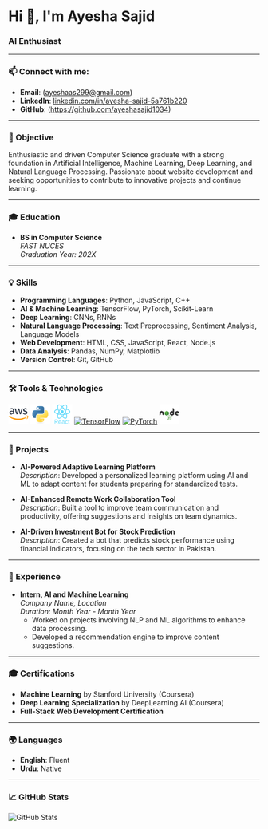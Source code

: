 # Hi 👋, I'm Ayesha Sajid
### AI Enthusiast

---

### 📫 Connect with me:
- **Email**: (ayeshaas299@gmail.com)
- **LinkedIn**: [linkedin.com/in/ayesha-sajid-5a761b220](https://www.linkedin.com/in/ayesha-sajid-5a761b220)
- **GitHub**: (https://github.com/ayeshasajid1034)

---

### 🎯 Objective
Enthusiastic and driven Computer Science graduate with a strong foundation in Artificial Intelligence, Machine Learning, Deep Learning, and Natural Language Processing. Passionate about website development and seeking opportunities to contribute to innovative projects and continue learning.

---

### 🎓 Education
- **BS in Computer Science**  
  *FAST NUCES*  
  *Graduation Year: 202X*

---

### 💡 Skills
- **Programming Languages**: Python, JavaScript, C++
- **AI & Machine Learning**: TensorFlow, PyTorch, Scikit-Learn
- **Deep Learning**: CNNs, RNNs
- **Natural Language Processing**: Text Preprocessing, Sentiment Analysis, Language Models
- **Web Development**: HTML, CSS, JavaScript, React, Node.js
- **Data Analysis**: Pandas, NumPy, Matplotlib
- **Version Control**: Git, GitHub

---

### 🛠️ Tools & Technologies
<p align="left">
  <a href="https://aws.amazon.com" target="_blank"><img src="https://raw.githubusercontent.com/devicons/devicon/master/icons/amazonwebservices/amazonwebservices-original-wordmark.svg" alt="AWS" width="40" height="40"/></a>
  <a href="https://www.python.org" target="_blank"><img src="https://raw.githubusercontent.com/devicons/devicon/master/icons/python/python-original.svg" alt="Python" width="40" height="40"/></a>
  <a href="https://reactjs.org/" target="_blank"><img src="https://raw.githubusercontent.com/devicons/devicon/master/icons/react/react-original-wordmark.svg" alt="React" width="40" height="40"/></a>
  <a href="https://www.tensorflow.org" target="_blank"><img src="https://www.vectorlogo.zone/logos/tensorflow/tensorflow-icon.svg" alt="TensorFlow" width="40" height="40"/></a>
  <a href="https://pytorch.org/" target="_blank"><img src="https://www.vectorlogo.zone/logos/pytorch/pytorch-icon.svg" alt="PyTorch" width="40" height="40"/></a>
  <a href="https://nodejs.org" target="_blank"><img src="https://raw.githubusercontent.com/devicons/devicon/master/icons/nodejs/nodejs-original-wordmark.svg" alt="Node.js" width="40" height="40"/></a>
  <!-- Add more icons as needed -->
</p>

---

### 📁 Projects
- **AI-Powered Adaptive Learning Platform**  
  *Description*: Developed a personalized learning platform using AI and ML to adapt content for students preparing for standardized tests.

- **AI-Enhanced Remote Work Collaboration Tool**  
  *Description*: Built a tool to improve team communication and productivity, offering suggestions and insights on team dynamics.

- **AI-Driven Investment Bot for Stock Prediction**  
  *Description*: Created a bot that predicts stock performance using financial indicators, focusing on the tech sector in Pakistan.

---

### 💼 Experience
- **Intern, AI and Machine Learning**  
  *Company Name, Location*  
  *Duration: Month Year - Month Year*  
  - Worked on projects involving NLP and ML algorithms to enhance data processing.
  - Developed a recommendation engine to improve content suggestions.

---

### 🎓 Certifications
- **Machine Learning** by Stanford University (Coursera)
- **Deep Learning Specialization** by DeepLearning.AI (Coursera)
- **Full-Stack Web Development Certification**

---

### 🌍 Languages
- **English**: Fluent
- **Urdu**: Native

---

### 📈 GitHub Stats
<p align="left">
  <img src="https://github-readme-stats.vercel.app/api?username=your-username&show_icons=true&theme=radical" alt="GitHub Stats"/>
</p>
